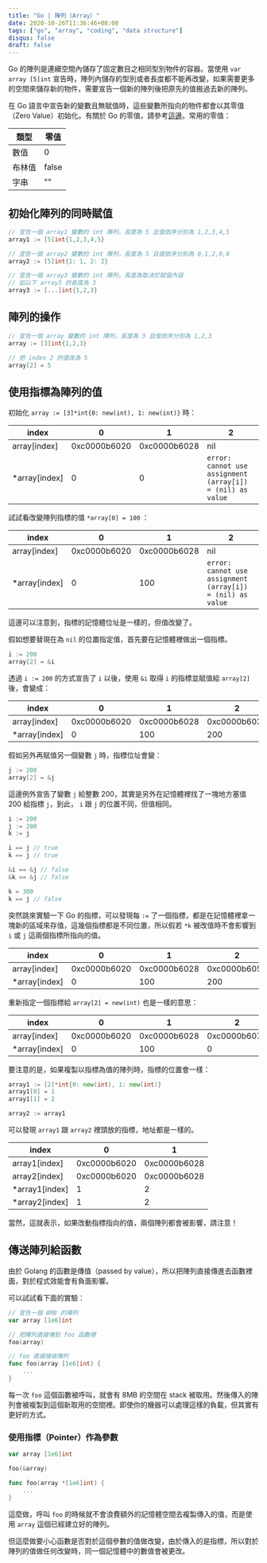 ```yaml
---
title: "Go | 陣列（Array）"
date: 2020-10-26T11:36:46+08:00
tags: ["go", "array", "coding", "data structure"]
disqus: false
draft: false
---
```


Go 的陣列是連續空間內儲存了固定數目之相同型別物件的容器。當使用 `var array [5]int` 宣告時，陣列內儲存的型別或者長度都不能再改變，如果需要更多的空間來儲存新的物件，需要宣告一個新的陣列後把原先的值搬過去新的陣列。

在 Go 語言中宣告新的變數且無賦值時，這些變數所指向的物件都會以其零值（Zero Value）初始化。有關於 Go 的零值，請參考[這邊](https://dave.cheney.net/2013/01/19/what-is-the-zero-value-and-why-is-it-useful)。常用的零值：

|類型|零值|
|---|---|
|數值|0|
|布林值|false|
|字串|""|

## 初始化陣列的同時賦值

```go
// 宣告一個 array1 變數的 int 陣列，長度為 5 且值依序分別為 1,2,3,4,5
array1 := [5]int{1,2,3,4,5}

// 宣告一個 array2 變數的 int 陣列，長度為 5 且值依序分別為 0,1,2,0,0
array2 := [5]int{1: 1, 2: 2}

// 宣告一個 array3 變數的 int 陣列，長度為取決於賦值內容
// 如以下 array3 的長度為 3
array3 := [...]int{1,2,3}
```

## 陣列的操作

```go
// 宣告一個 array 變數的 int 陣列，長度為 3 且值依序分別為 1,2,3
array := [3]int{1,2,3}

// 把 index 2 的值改為 5
array[2] = 5
```

## 使用指標為陣列的值

初始化 `array := [3]*int{0: new(int), 1: new(int)}` 時：

|index|0|1|2|
|-----|---|---|---|
| array[index] | 0xc0000b6020 | 0xc0000b6028 | nil |
| *array[index] |0| 0| `error: cannot use assignment (array[i]) = (nil) as value` |

試試看改變陣列指標的值 `*array[0] = 100` ：

|index|0|1|2|
|-----|---|---|---|
| array[index] | 0xc0000b6020 | 0xc0000b6028 | nil |
| *array[index] |0| 100 | `error: cannot use assignment (array[i]) = (nil) as value` |

這邊可以注意到，指標的記憶體位址是一樣的，但值改變了。

假如想要替現在為 `nil` 的位置指定值，首先要在記憶體裡做出一個指標。

```go
i := 200
array[2] = &i
```

透過 `i := 200` 的方式宣告了 `i` 以後，使用 `&i` 取得 `i` 的指標並賦值給 `array[2]` 後，會變成：

|index|0|1|2|
|-----|---|---|---|
| array[index] | 0xc0000b6020 | 0xc0000b6028 | 0xc0000b6038 |
| *array[index] |0| 100 | 200 |

假如另外再賦值另一個變數 `j` 時，指標位址會變：

```go
j := 200
array[2] = &j
```

這邊例外宣告了變數 `j` 給整數 200，其實是另外在記憶體裡找了一塊地方塞值 200 給指標 `j`，到此， `i` 跟 `j` 的位置不同，但值相同。

```go
i := 200
j := 200
k := j

i == j // true
k == j // true

&i == &j // false
&k == &j // false

k = 300
k == j // false
```

突然跳來實驗一下 Go 的指標，可以發現每 `:=` 了一個指標，都是在記憶體裡拿一塊新的區域來存值，這幾個指標都是不同位置，所以假若 `*k` 被改值時不會影響到 `i` 或 `j` 這兩個指標所指向的值。

|index|0|1|2|
|-----|---|---|---|
| array[index] | 0xc0000b6020 | 0xc0000b6028 | 0xc0000b6058 |
| *array[index] |0| 100 | 200 |

重新指定一個指標給 `array[2] = new(int)` 也是一樣的意思：

|index|0|1|2|
|-----|---|---|---|
| array[index] | 0xc0000b6020 | 0xc0000b6028 | 0xc0000b6078 |
| *array[index] |0| 100 | 0 |

要注意的是，如果複製以指標為值的陣列時，指標的位置會一樣：

```go
array1 := [2]*int{0: new(int), 1: new(int)}
array1[0] = 1
array1[1] = 2

array2 := array1
```

可以發現 `array1` 跟 `array2` 裡頭放的指標，地址都是一樣的。

|index|0|1|
|-----|---|---|
| array1[index] | 0xc0000b6020 | 0xc0000b6028 |
| array2[index] | 0xc0000b6020 | 0xc0000b6028 |
| *array1[index] |1|2|
| *array2[index] |1|2|

當然，這就表示，如果改動指標指向的值，兩個陣列都會被影響，請注意！

## 傳送陣列給函數

由於 Golang 的函數是傳值（passed by value），所以把陣列直接傳進去函數裡面，對於程式效能會有負面影響。

可以試試看下面的實驗：

```go
// 宣告一個 8MB 的陣列
var array [1e6]int

// 把陣列直接傳到 foo 函數裡
foo(array)

// foo 直接接收陣列
func foo(array [1e6]int) {
    ...
}
```

每一次 `foo` 這個函數被呼叫，就會有 8MB 的空間在 stack 被取用。然後傳入的陣列會被複製到這個新取用的空間裡。即使你的機器可以處理這樣的負載，但其實有更好的方式。

### 使用指標（Pointer）作為參數

```go
var array [1e6]int

foo(&array)

func foo(array *[1e6]int) {
    ...
}
```

這麼做，呼叫 `foo` 的時候就不會浪費額外的記憶體空間去複製傳入的值，而是使用 `array` 這個已經建立好的陣列。

但這麼做要小心函數是否對於這個參數的值做改變，由於傳入的是指標，所以對於陣列的值做任何改變時，同一個記憶體中的數值會被更改。
